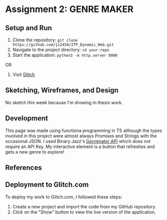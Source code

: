 # Assignment 2: GENRE MAKER

## Setup and Run

1. Clone the repository: `git clone https://github.com/jz2450/ITP_Dynamic_Web.git`
2. Navigate to the project directory: `cd your-repo`
3. Start the application: `python3 -m http.server 8000`

OR

1. Visit [Glitch](https://clover-star-cone.glitch.me/assignment-3/)

## Sketching, Wireframes, and Design

No sketch this week because I'm drowing in thesis work.

## Development

This page was made using functiona programming in TS although the types involved in this project were almost always Promises and Strings with the occasional JSON. I used Binary Jazz's [Genrenator API](https://binaryjazz.us/genrenator-api/) which does not require an API Key. My interactive element is a button that refreshes and gets a new genre to explore!

## References

## Deployment to Glitch.com

To deploy my work to Glitch.com, I followed these steps:

1. Create a new project and import the code from my GitHub repository.
2. Click on the "Show" button to view the live version of the application.

